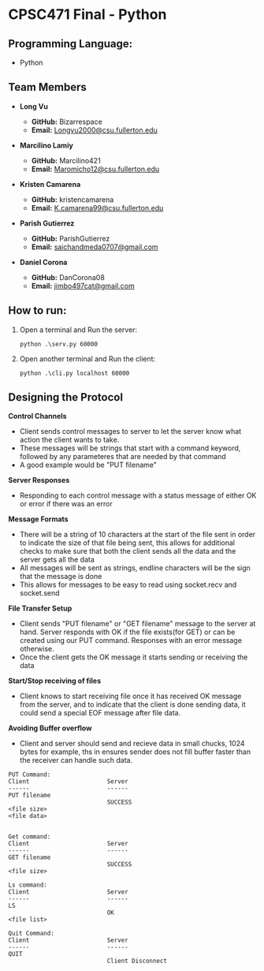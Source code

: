 # CPSC471 Final - Python

## Programming Language:
* Python

## Team Members

- **Long Vu**
    - **GitHub:** Bizarrespace
    - **Email:** Longvu2000@csu.fullerton.edu
- **Marcilino Lamiy**
    - **GitHub:** Marcilino421
    - **Email:** Maromicho12@csu.fullerton.edu

- **Kristen Camarena**
    - **GitHub:** kristencamarena
    - **Email:** K.camarena99@csu.fullerton.edu

- **Parish Gutierrez**
    - **GitHub:** ParishGutierrez
    - **Email:** saichandmeda0707@gmail.com

- **Daniel Corona**
    - **GitHub:** DanCorona08
    - **Email:** jimbo497cat@gmail.com

## How to run:

1. Open a terminal and Run the server:
    ```
    python .\serv.py 60000
    ```
2. Open another terminal and Run the client:
    ```
    python .\cli.py localhost 60000
    ```

## Designing the Protocol
**Control Channels**
* Client sends control messages to server to let the server know what action the client wants to take.
* These messages will be strings that start with a command keyword, followed by any parameteres that are needed by that command
* A good example would be "PUT filename"

**Server Responses**
* Responding to each control message with a status message of either OK or error if there was an error

**Message Formats**
* There will be a string of 10 characters at the start of the file sent in order to indicate the size of that file being sent, this allows for additional checks to make sure that both the client sends all the data and the server gets all the data
* All messages will be sent as strings, endline characters will be the sign that the message is done
* This allows for messages to be easy to read using socket.recv and socket.send

**File Transfer Setup**
* Client sends "PUT filename" or "GET filename" message to the server at hand. Server responds with OK if the file exists(for GET) or can be created using our PUT command. Responses with an error message otherwise. 
* Once the client gets the OK message it starts sending or receiving the data

**Start/Stop receiving of files**
* Client knows to start receiving file once it has received OK message from the server, and to indicate that the client is done sending data, it could send a special EOF message after file data.

**Avoiding Buffer overflow**
* Client and server should send and recieve data in small chucks, 1024 bytes for example, ths in ensures sender does not fill buffer faster than the receiver can handle such data.

```
PUT Command:
Client                      Server
------                      ------
PUT filename
                            SUCCESS
<file size>
<file data>


Get command:
Client                      Server
------                      ------
GET filename
                            SUCCESS
<file size>

Ls command:
Client                      Server
------                      ------
LS
                            OK
<file list>

Quit Command:
Client                      Server
------                      ------
QUIT
                            Client Disconnect
```
